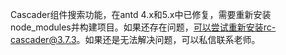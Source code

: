 Cascader组件搜索功能，在antd 4.x和5.x中已修复，需要重新安装node_modules并构建项目。如果还存在问题，可以尝试重新安装rc-cascader@3.7.3。如果还是无法解决问题，可以私信联系老师。
